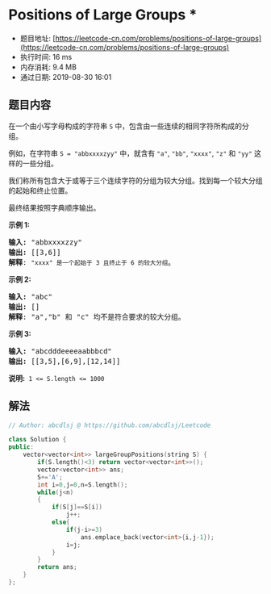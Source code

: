 # Positions of Large Groups *
- 题目地址: [https://leetcode-cn.com/problems/positions-of-large-groups](https://leetcode-cn.com/problems/positions-of-large-groups)
- 执行时间: 16 ms
- 内存消耗: 9.4 MB
- 通过日期: 2019-08-30 16:01

## 题目内容
<p>在一个由小写字母构成的字符串 <code>S</code> 中，包含由一些连续的相同字符所构成的分组。</p>

<p>例如，在字符串 <code>S = "abbxxxxzyy"</code> 中，就含有 <code>"a"</code>, <code>"bb"</code>, <code>"xxxx"</code>, <code>"z"</code> 和 <code>"yy"</code> 这样的一些分组。</p>

<p>我们称所有包含大于或等于三个连续字符的分组为较大分组。找到每一个较大分组的起始和终止位置。</p>

<p>最终结果按照字典顺序输出。</p>

<p><strong>示例 1:</strong></p>

<pre>
<strong>输入: </strong>"abbxxxxzzy"
<strong>输出: </strong>[[3,6]]
<strong>解释</strong>: <code>"xxxx" 是一个起始于 3 且终止于 6 的较大分组</code>。
</pre>

<p><strong>示例 2:</strong></p>

<pre>
<strong>输入: </strong>"abc"
<strong>输出: </strong>[]
<strong>解释</strong>: "a","b" 和 "c" 均不是符合要求的较大分组。
</pre>

<p><strong>示例 3:</strong></p>

<pre>
<strong>输入: </strong>"abcdddeeeeaabbbcd"
<strong>输出: </strong>[[3,5],[6,9],[12,14]]</pre>

<p><strong>说明: </strong> <code>1 <= S.length <= 1000</code></p>


## 解法
```cpp
// Author: abcdlsj @ https://github.com/abcdlsj/Leetcode

class Solution {
public:
    vector<vector<int>> largeGroupPositions(string S) {
        if(S.length()<3) return vector<vector<int>>();
        vector<vector<int>> ans;
        S+='A';
        int i=0,j=0,n=S.length();
        while(j<n)
        {
            if(S[j]==S[i])
                j++;
            else{
                if(j-i>=3)
                    ans.emplace_back(vector<int>{i,j-1});
                i=j;
            }
        }
        return ans;
    }
};

```